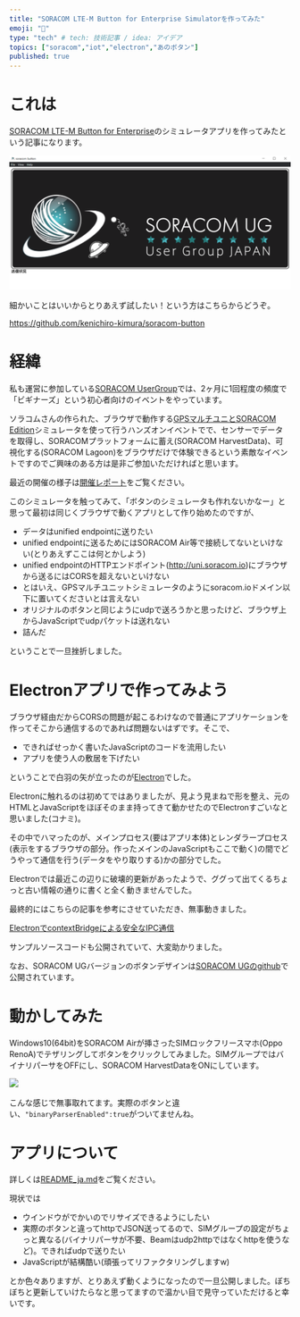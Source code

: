 ```yaml
---
title: "SORACOM LTE-M Button for Enterprise Simulatorを作ってみた"
emoji: "🎉"
type: "tech" # tech: 技術記事 / idea: アイデア
topics: ["soracom","iot","electron","あのボタン"]
published: true
---
```


# これは

[SORACOM LTE-M Button for Enterprise](https://users.soracom.io/ja-jp/guides/iot-devices/lte-m-button-enterprise/)のシミュレータアプリを作ってみたという記事になります。

![](https://raw.githubusercontent.com/kenichiro-kimura/soracom-button/master/img/app-image-ug.png)

細かいことはいいからとりあえず試したい！という方はこちらからどうぞ。

https://github.com/kenichiro-kimura/soracom-button



# 経緯

私も運営に参加している[SORACOM UserGroup](https://soracom-ug.jp/)では、2ヶ月に1回程度の頻度で「ビギナーズ」という初心者向けのイベントをやっています。

ソラコムさんの作られた、ブラウザで動作する[GPSマルチユニとSORACOM Edition](https://soracom.jp/store/5235/)シミュレータを使って行うハンズオンイベントでで、センサーでデータを取得し、SORACOMプラットフォームに蓄え(SORACOM HarvestData)、可視化する(SORACOM Lagoon)をブラウザだけで体験できるという素敵なイベントですのでご興味のある方は是非ご参加いただければと思います。

最近の開催の様子は[開催レポート](https://soracom-ug.jp/report-beginners4/)をご覧ください。



このシミュレータを触ってみて、「ボタンのシミュレータも作れないかなー」と思って最初は同じくブラウザで動くアプリとして作り始めたのですが、



- データはunified endpointに送りたい
- unified endpointに送るためにはSORACOM Air等で接続してないといけない(とりあえずここは何とかしよう)
- unified endpointのHTTPエンドポイント(http://uni.soracom.io)にブラウザから送るにはCORSを超えないといけない
- とはいえ、GPSマルチユニットシミュレータのようにsoracom.ioドメイン以下に置いてくださいとは言えない
- オリジナルのボタンと同じようにudpで送ろうかと思ったけど、ブラウザ上からJavaScriptでudpパケットは送れない
- 詰んだ



ということで一旦挫折しました。



# Electronアプリで作ってみよう

ブラウザ経由だからCORSの問題が起こるわけなので普通にアプリケーションを作ってそこから通信するのであれば問題ないはずです。そこで、

- できればせっかく書いたJavaScriptのコードを流用したい
- アプリを使う人の敷居を下げたい

ということで白羽の矢が立ったのが[Electron](https://www.electronjs.org/)でした。



Electronに触れるのは初めてではありましたが、見よう見まねで形を整え、元のHTMLとJavaScriptをほぼそのまま持ってきて動かせたのでElectronすごいなと思いました(コナミ)。



その中でハマったのが、メインプロセス(要はアプリ本体)とレンダラープロセス(表示をするブラウザの部分。作ったメインのJavaScriptもここで動く)の間でどうやって通信を行う(データをやり取りする)かの部分でした。

Electronでは最近この辺りに破壊的更新があったようで、ググって出てくるちょっと古い情報の通りに書くと全く動きませんでした。



最終的にはこちらの記事を参考にさせていただき、無事動きました。

[ElectronでcontextBridgeによる安全なIPC通信](https://qiita.com/pochman/items/64b34e9827866664d436)

サンプルソースコードも公開されていて、大変助かりました。



なお、SORACOM UGバージョンのボタンデザインは[SORACOM UGのgithub](https://github.com/soracomug/logo)で公開されています。



# 動かしてみた

Windows10(64bit)をSORACOM Airが挿さったSIMロックフリースマホ(Oppo RenoA)でテザリングしてボタンをクリックしてみました。SIMグループではバイナリパーサをOFFにし、SORACOM HarvestDataをONにしています。



![](https://storage.googleapis.com/zenn-user-upload/103d9a0986ff933898787cc7.png)

こんな感じで無事取れてます。実際のボタンと違い、`"binaryParserEnabled":true`がついてませんね。



# アプリについて

詳しくは[README_ja.md](https://github.com/kenichiro-kimura/soracom-button/blob/master/README_ja.md)をご覧ください。

現状では

- ウインドウがでかいのでリサイズできるようにしたい
- 実際のボタンと違ってhttpでJSON送ってるので、SIMグループの設定がちょっと異なる(バイナリパーサが不要、Beamはudp2httpではなくhttpを使うなど)。できればudpで送りたい
- JavaScriptが結構酷い(頑張ってリファクタリングしますw)

とか色々ありますが、とりあえず動くようになったので一旦公開しました。ぼちぼちと更新していけたらなと思ってますので温かい目で見守っていただけると幸いです。
